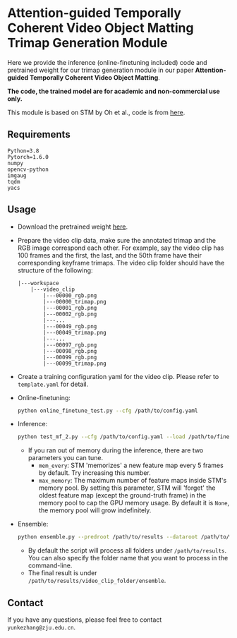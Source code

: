 # Attention-guided Temporally Coherent Video Object Matting Trimap Generation Module

Here we provide the inference (online-finetuning included) code and pretrained weight for our trimap generation module in our paper **Attention-guided Temporally Coherent Video Object Matting**.

**The code, the trained model are for academic and non-commercial use only.**

This module is based on STM by Oh et al., code is from [here](https://github.com/seoungwugoh/STM).

## Requirements

```
Python=3.8
Pytorch=1.6.0
numpy
opencv-python
imgaug
tqdm
yacs
```

## Usage

* Download the pretrained weight [here](https://1drv.ms/u/s!AuG441T6ysq5hWA0GbH4A0tDfgWd?e=N4gD8i).

* Prepare the video clip data, make sure the annotated trimap and the RGB image correspond each other. For example, say the video clip has 100 frames and the first, the last, and the 50th frame have their corresponding keyframe trimaps. The video clip folder should have the structure of the following:

  ```
  |---workspace
      |---video_clip
          |---00000_rgb.png
          |---00000_trimap.png
          |---00001_rgb.png
          |---00002_rgb.png
          |---...
          |---00049_rgb.png
          |---00049_trimap.png
          |---...
          |---00097_rgb.png
          |---00098_rgb.png
          |---00099_rgb.png
          |---00099_trimap.png
  ```

* Create a training configuration yaml for the video clip. Please refer to `template.yaml` for detail.

* Online-finetuning:

  ```bash
  python online_finetune_test.py --cfg /path/to/config.yaml
  ```

* Inference:

  ```bash
  python test_mf_2.py --cfg /path/to/config.yaml --load /path/to/finedtuned_weight.pth --save /path/to/results
  ```

  * If you ran out of memory during the inference, there are two parameters you can tune.
    * `mem_every`: STM 'memorizes' a new feature map every 5 frames by default. Try increasing this number.
    * `max_memory`: The maximum number of feature maps inside STM's memory pool. By setting this parameter, STM will 'forget' the oldest feature map (except the ground-truth frame) in the memory pool to cap the GPU memory usage. By default it is `None`, the memory pool will grow indefinitely.

* Ensemble:

  ```bash
  python ensemble.py --predroot /path/to/results --dataroot /path/to/workspace [video_clip_folder1] [video_clip_folder2] ...
  ```

  * By default the script will process all folders under `/path/to/results`. You can also specify the folder name that you want to process in the command-line.
  * The final result is under `/path/to/results/video_clip_folder/ensemble`.


## Contact

If you have any questions, please feel free to contact `yunkezhang@zju.edu.cn`.
